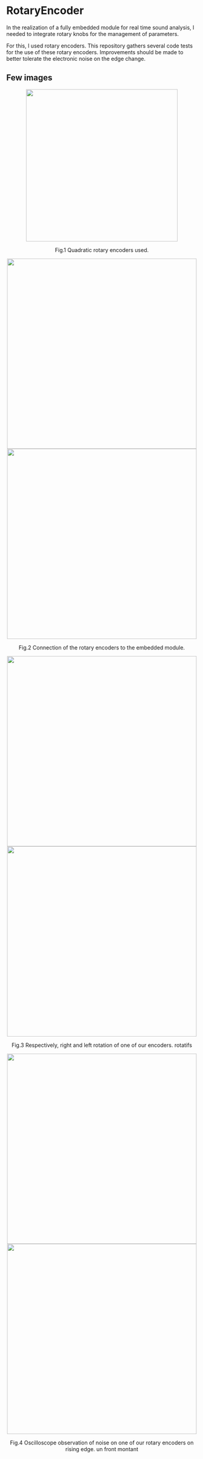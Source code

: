 # RotaryEncoder

In the realization of a fully embedded module for real time sound analysis, I needed to integrate rotary knobs for the management of parameters.

For this, I used rotary encoders. This repository gathers several code tests for the use of these rotary encoders. Improvements should be made to better tolerate the electronic noise on the edge change. 

## Few images

<p align = "center">
<img src="https://user-images.githubusercontent.com/92380416/203813064-3bd28bb3-338f-4f18-8b7e-e003356c74a4.png" width="400" caption="test">
</p>
<p align = "center">
Fig.1 Quadratic rotary encoders used.
</p>

<p align = "center">
<img src="https://user-images.githubusercontent.com/92380416/203812477-6dd3bb92-d34c-4c5e-a2bb-846f478293ad.jpg" width="500" caption="test">
<img src="https://user-images.githubusercontent.com/92380416/203813046-ed0633f1-ba99-4d3b-a19f-7507ead023b7.png" width="500" caption="test">
</p>
<p align = "center">
Fig.2 Connection of the rotary encoders to the embedded module.
</p>

<p align = "center">
<img src="https://user-images.githubusercontent.com/92380416/203813002-83c5e62f-556a-4a9a-8b8e-d58b8daaa044.png" width="500" caption="test">
<img src="https://user-images.githubusercontent.com/92380416/203813016-d3346c01-2e08-416e-844f-97b8ec3b0a2e.png" width="500" caption="test">
</p>
<p align = "center">
Fig.3 Respectively, right and left rotation of one of our encoders.
rotatifs
</p>

<p align = "center">
<img src="https://user-images.githubusercontent.com/92380416/203814729-24bf962b-f773-4b41-b18c-029f46c4b09b.png" width="500" caption="test">
<img src="https://user-images.githubusercontent.com/92380416/203814725-63f98717-9735-4627-8e2c-ba38b9365647.png" width="500" caption="test">
</p>
<p align = "center">
Fig.4 Oscilloscope observation of noise on one of our rotary encoders on rising edge.
un front montant
</p>


